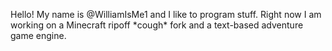 Hello! My name is @WilliamIsMe1 and I like to program stuff. Right now I am working on a Minecraft ripoff \*cough\* fork and a text-based adventure game engine.

<!---
WilliamIsMe1/WilliamIsMe1 is a ✨ special ✨ repository because its `README.md` (this file) appears on your GitHub profile.
You can click the Preview link to take a look at your changes.
--->
